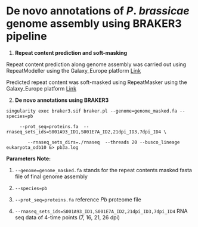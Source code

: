 # De novo annotations of _P_. _brassicae_ genome assembly using BRAKER3 pipeline

1. **Repeat content prediction and soft-masking** 
   
Repeat content prediction along genome assembly was carried out using RepeatModeller using the Galaxy_Europe platform [Link](https://usegalaxy.eu/)

Predicted repeat content was soft-masked using RepeatMasker using the Galaxy_Europe platform [Link](https://usegalaxy.eu/)

2. **De novo annotations using BRAKER3**

```
singularity exec braker3.sif braker.pl --genome=genome_masked.fa --species=pb 

     --prot_seq=proteins.fa  --rnaseq_sets_ids=S001A93_ID1,S001E7A_ID2,21dpi_ID3,7dpi_ID4 \

        --rnaseq_sets_dirs=./rnaseq  --threads 20 --busco_lineage eukaryota_odb10 &> pb3a.log
```
**Parameters Note:**

 1. ```--genome=genome_masked.fa``` stands for the repeat contents masked fasta file of final genome assembly

 2. ```--species=pb```

3. ```--prot_seq=proteins.fa``` reference _Pb_ proteome file  

4. ```--rnaseq_sets_ids=S001A93_ID1,S001E7A_ID2,21dpi_ID3,7dpi_ID4``` RNA seq data of 4-time points (7, 16, 21, 26 dpi)


